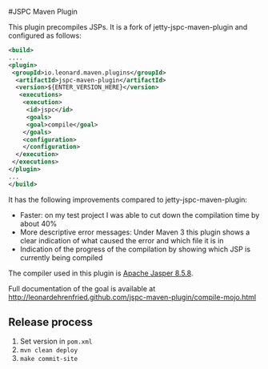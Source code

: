 #JSPC Maven Plugin

This plugin precompiles JSPs. It is a fork of jetty-jspc-maven-plugin and configured as follows:

```xml
<build>
....
<plugin>
 <groupId>io.leonard.maven.plugins</groupId>
  <artifactId>jspc-maven-plugin</artifactId>
  <version>${ENTER_VERSION_HERE}</version>
   <executions>
    <execution>
     <id>jspc</id>
     <goals>
     <goal>compile</goal>
    </goals>
    <configuration>
    </configuration>
  </execution>
 </executions>
</plugin>
...
</build>
```

It has the following improvements compared to jetty-jspc-maven-plugin:

* Faster: on my test project I was able to cut down the compilation time by about 40%
* More descriptive error messages: Under Maven 3 this plugin shows a clear indication of what caused the error and which file it is in
* Indication of the progress of the compilation by showing which JSP is currently being compiled

The compiler used in this plugin is [Apache Jasper 8.5.8](http://search.maven.org/#artifactdetails%7Corg.apache.tomcat%7Cjasper%7C8.5.8%7Cjar).

Full documentation of the goal is available at http://leonardehrenfried.github.com/jspc-maven-plugin/compile-mojo.html

## Release process

1. Set version in `pom.xml`
1. `mvn clean deploy`
1. `make commit-site`
